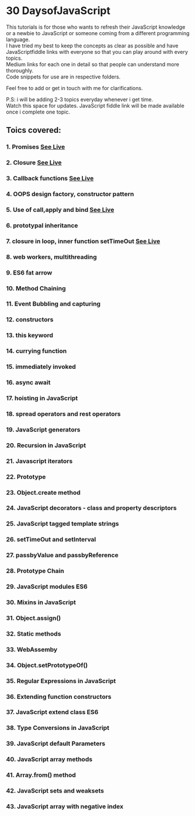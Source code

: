 # 30 DaysofJavaScript

This tutorials is for those who wants to refresh their JavaScript knowledge or a newbie to JavaScript or someone coming from a different programming language.<br>
I have tried my best to keep the concepts as clear as possible and have JavaScriptfiddle links with everyone so that you can play around with every topics.<br>
Medium links for each one in detail so that people can understand more thoroughly.<br>
Code snippets for use are in respective folders.<br>

Feel free to add or get in touch with me for clarifications.<br>

P.S: i will be adding 2-3 topics everyday whenever i get time.<br> Watch this space for updates. JavaScript fiddle link will be made available once i complete one topic.

## Toics covered: 

### 1. Promises [See Live](https://JavaScriptfiddle.net/rajrock38/fd65wvz7/)
### 2. Closure [See Live](https://jsfiddle.net/rajrock38/zfxom78p/)
### 3. Callback functions [See Live](https://jsfiddle.net/rajrock38/5qrba2nc/22/)
### 4. OOPS design factory, constructor pattern
### 5. Use of call,apply and bind [See Live](https://jsfiddle.net/rajrock38/kuf1tdw9/20/)
### 6. prototypal inheritance
### 7. closure in loop, inner function setTimeOut [See Live](https://jsfiddle.net/rajrock38/zfxom78p/)
### 8. web workers, multithreading
### 9. ES6 fat arrow
### 10. Method Chaining
### 11. Event Bubbling and capturing
### 12. constructors
### 13. this keyword
### 14. currying function
### 15. immediately invoked
### 16. async await
### 17. hoisting in JavaScript
### 18. spread operators and rest operators
### 19. JavaScript generators
### 20. Recursion in JavaScript
### 21. Javascript iterators
### 22. Prototype
### 23. Object.create method
### 24. JavaScript decorators - class and property descriptors
### 25. JavaScript tagged template strings
### 26. setTimeOut and setInterval
### 27. passbyValue and passbyReference
### 28. Prototype Chain
### 29. JavaScript modules ES6
### 30. Mixins in JavaScript
### 31. Object.assign()
### 32. Static methods
### 33. WebAssemby
### 34. Object.setPrototypeOf()
### 35. Regular Expressions in JavaScript
### 36. Extending function constructors
### 37. JavaScript extend class ES6
### 38. Type Conversions in JavaScript
### 39. JavaScript default Parameters
### 40. JavaScript array methods
### 41. Array.from() method
### 42. JavaScript sets and weaksets
### 43. JavaScript array with negative index

